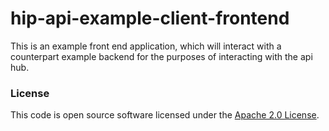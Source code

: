 
# hip-api-example-client-frontend

This is an example front end application, which will interact with a counterpart example backend for the purposes of interacting with the api hub.

### License

This code is open source software licensed under the [Apache 2.0 License]("http://www.apache.org/licenses/LICENSE-2.0.html").